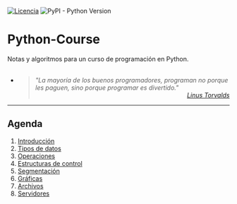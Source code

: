 [![Licencia](https://img.shields.io/badge/license-MIT-blue.svg)](http://kmonsoor.mit-license.org/) ![PyPI - Python Version](https://img.shields.io/pypi/pyversions/matplotlib)


# Python-Course
Notas y algoritmos para un curso de programación en Python.<br><br>


* > <i>"La mayoría de los buenos programadores, programan no porque les paguen, sino porque programar es divertido."</i><br>
<cite style="display:block; text-align: right">[Linus Torvalds](https://es.wikipedia.org/wiki/Linus_Torvalds)</cite>


---
## Agenda
1. [Introducción][1]
1. [Tipos de datos][2]
1. [Operaciones][3]
1. [Estructuras de control][4]
1. [Segmentación][5]
1. [Gráficas][6]
1. [Archivos][7]
1. [Servidores][8]

[1]: https://github.com/GiancarloBenavides/Python-Course/tree/main/1-Introduccion
[2]: https://github.com/GiancarloBenavides/Python-Course/tree/main/2-Tipos-de-datos
[3]: https://github.com/GiancarloBenavides/Python-Course/tree/main/3-Operaciones
[4]: https://github.com/GiancarloBenavides/Python-Course/tree/main/4-Estructuras-de-control
[5]: https://github.com/GiancarloBenavides/Python-Course/tree/main/5-Segmentacion
[6]: https://github.com/GiancarloBenavides/Python-Course/tree/main/6-Graficas
[7]: https://github.com/GiancarloBenavides/Python-Course/tree/main/7-Archivos
[8]: https://github.com/GiancarloBenavides/Python-Course/tree/main/8-Servidores

